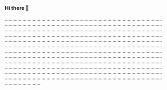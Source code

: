 ### Hi there 👋

.............................................................................................................................................................................................................................................................................................................................................................................................................................................................................................................................................................................................................................................................................................................................................................................................................................................................................................................................................................................................................................................................................................................................................................................................................................................................................................................................................................................................................................................................................................................................................................................